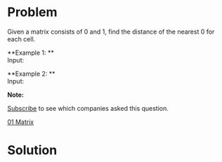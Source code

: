 
# Problem

Given a matrix consists of 0 and 1, find the distance of the nearest 0 for
each cell.

**Example 1: **  
Input:

**Example 2: **  
Input:

**Note:**  

[Subscribe](/subscribe/) to see which companies asked this question.



[01 Matrix](https://leetcode.com/problems/01-matrix)

# Solution



